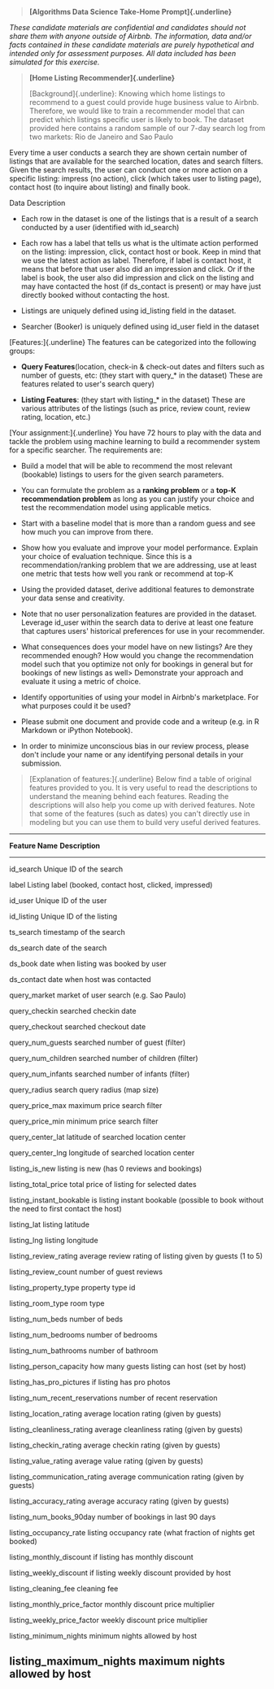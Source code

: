 > **[Algorithms Data Science Take-Home Prompt]{.underline}**

*These candidate materials are confidential and candidates should not
share them with anyone outside of Airbnb. The information, data and/or
facts contained in these candidate materials are purely hypothetical and
intended only for assessment purposes. All data included has been
simulated for this exercise.*

> **[Home Listing Recommender]{.underline}**
>
> [Background​]{.underline}: ​Knowing which home listings to recommend to
> a guest could provide huge business value to Airbnb. Therefore, ​we
> would like to train a recommender model that can predict which
> listings specific user is likely to book​. The dataset provided here
> contains a random sample of our 7-day search log from two markets: Rio
> de Janeiro and Sao Paulo

Every time a user conducts a search they are shown certain number of
listings that are available for the searched location, dates and search
filters. Given the search results, the user can conduct one or more
action on a specific listing: impress (no action), click (which takes
user to listing page), contact host (to inquire about listing) and
finally book.

Data Description

-   Each row in the dataset is one of the listings that is a result of a
    search conducted by a user (identified with id_search)

-   Each row has a label that tells us what is the ultimate action
    performed on the listing: impression, click, contact host or book.
    Keep in mind that we use the latest action as label. Therefore, if
    label is contact host, it means that before that user also did an
    impression and click. Or if the label is book, the user also did
    impression and click on the listing and may have contacted the host
    (if ds_contact is present) or may have just directly booked without
    contacting the host.

-   Listings are uniquely defined using id_listing field in the dataset.

-   Searcher (Booker) is uniquely defined using id_user field in the
    dataset

[Features:]{.underline} The features can be categorized into the
following groups:​

-   **Query Features**(location, check-in & check-out dates and filters
    such as number of guests, etc​: (they start with query\_\* in the
    dataset) These are features related to user's search query)

-   **Listing Features**​: (they start with listing\_\* in the dataset)
    These are various attributes of the listings (such as price, review
    count, review rating, location, etc.)

[Your assignment:]{.underline}​ You have 72 hours to play with the data
and tackle the problem using machine learning to build a recommender
system for a specific searcher. The requirements are:

-   Build a model that will be able to recommend the most relevant
    (bookable) listings to users for the given search parameters.

-   You can formulate the problem as a ​**ranking problem**​ or a ​**top-K
    recommendation problem**​ as long as you can justify your choice and
    test the recommendation model using applicable metics.

-   Start with a baseline model that is more than a random guess and see
    how much you can improve from there.

-   Show how you evaluate and improve your model performance. Explain
    your choice of evaluation technique. Since this is a
    recommendation/ranking problem that we are addressing, use at least
    one metric that tests how well you rank or recommend at top-K

-   Using the provided dataset, derive additional features to
    demonstrate your data sense and creativity.

-   Note that no user personalization features are provided in the
    dataset. Leverage id_user within the search data to derive at least
    one feature that captures users' historical preferences for use in
    your recommender.

-   What consequences does your model have on new listings? Are they
    recommended enough? How would you change the recommendation model
    such that you optimize not only for bookings in general but for
    bookings of new listings as well\> Demonstrate your approach and
    evaluate it using a metric of choice.

-   Identify opportunities of using your model in Airbnb's marketplace.
    For what purposes could it be used?

-   Please submit one document and provide code and a writeup (e.g. in R
    Markdown or iPython Notebook).

-   In order to minimize unconscious bias in our review process, please
    don\'t include your name or any identifying personal details in your
    submission.

> [Explanation of features:​]{.underline} Below find a table of original
> features provided to you. It is very useful to read the descriptions
> to understand the meaning behind each features. Reading the
> descriptions will also help you come up with derived features. Note
> that some of the features (such as dates) you can't directly use in
> modeling but you can use them to build very useful derived features.

  -------------------------------------------------------------------------------
  **Feature Name**                  **Description**
  --------------------------------- ---------------------------------------------
  id_search                         Unique ID of the search

  label                             Listing label (booked, contact host, clicked,
                                    impressed)

  id_user                           Unique ID of the user

  id_listing                        Unique ID of the listing

  ts_search                         timestamp of the search

  ds_search                         date of the search

  ds_book                           date when listing was booked by user

  ds_contact                        date when host was contacted

  query_market                      market of user search (e.g. Sao Paulo)

  query_checkin                     searched checkin date

  query_checkout                    searched checkout date

  query_num_guests                  searched number of guest (filter)

  query_num_children                searched number of children (filter)

  query_num_infants                 searched number of infants (filter)

  query_radius                      search query radius (map size)

  query_price_max                   maximum price search filter

  query_price_min                   minimum price search filter

  query_center_lat                  latitude of searched location center

  query_center_lng                  longitude of searched location center

  listing_is_new                    listing is new (has 0 reviews and bookings)

  listing_total_price               total price of listing for selected dates

  listing_instant_bookable          is listing instant bookable (possible to book
                                    without the need to first contact the host)

  listing_lat                       listing latitude

  listing_lng                       listing longitude

  listing_review_rating             average review rating of listing given by
                                    guests (1 to 5)

  listing_review_count              number of guest reviews

  listing_property_type             property type id

  listing_room_type                 room type

  listing_num_beds                  number of beds

  listing_num_bedrooms              number of bedrooms

  listing_num_bathrooms             number of bathroom

  listing_person_capacity           how many guests listing can host (set by
                                    host)

  listing_has_pro_pictures          if listing has pro photos

  listing_num_recent_reservations   number of recent reservation

  listing_location_rating           average location rating (given by guests)

  listing_cleanliness_rating        average cleanliness rating (given by guests)

  listing_checkin_rating            average checkin rating (given by guests)

  listing_value_rating              average value rating (given by guests)

  listing_communication_rating      average communication rating (given by
                                    guests)

  listing_accuracy_rating           average accuracy rating (given by guests)

  listing_num_books_90day           number of bookings in last 90 days

  listing_occupancy_rate            listing occupancy rate (what fraction of
                                    nights get booked)

  listing_monthly_discount          if listing has monthly discount

  listing_weekly_discount           if listing weekly discount provided by host

  listing_cleaning_fee              cleaning fee

  listing_monthly_price_factor      monthly discount price multiplier

  listing_weekly_price_factor       weekly discount price multiplier

  listing_minimum_nights            minimum nights allowed by host

  listing_maximum_nights            maximum nights allowed by host
  -------------------------------------------------------------------------------
